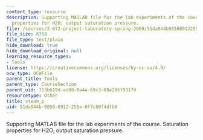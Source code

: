 ```yaml
---
content_type: resource
description: Supporting MATLAB file for the lab experiments of the course. Saturation
  properties for H2O; output saturation pressure.
file: /courses/2-672-project-laboratory-spring-2009/51da944b98500912255e0f7c80f4dfb0_steam_p.m
file_size: 8758
file_type: text/plain
hide_download: true
hide_download_original: null
learning_resource_types:
- Tools
license: https://creativecommons.org/licenses/by-nc-sa/4.0/
ocw_type: OCWFile
parent_title: Tools
parent_type: CourseSection
parent_uid: 713b619d-ad80-8a4a-69c3-88a205f93170
resourcetype: Other
title: steam_p
uid: 51da944b-9850-0912-255e-0f7c80f4dfb0
---
```

Supporting MATLAB file for the lab experiments of the course. Saturation properties for H2O; output saturation pressure.